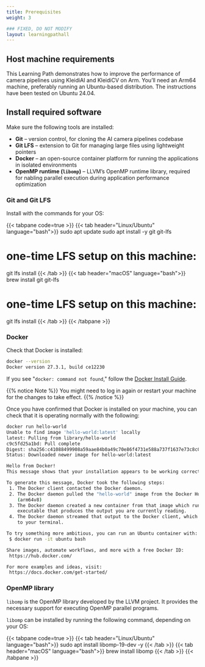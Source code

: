 ```yaml
---
title: Prerequisites
weight: 3

### FIXED, DO NOT MODIFY
layout: learningpathall
---
```


## Host machine requirements

This Learning Path demonstrates how to improve the performance of camera pipelines using KleidiAI and KleidiCV on Arm. You’ll need an Arm64 machine, preferably running an Ubuntu-based distribution. The instructions have been tested on Ubuntu 24.04.

## Install required software

Make sure the following tools are installed:
- **Git** – version control, for cloning the AI camera pipelines codebase
- **Git LFS** – extension to Git for managing large files using lightweight pointers
- **Docker** – an open-source container platform for running the applications in isolated environments
- **OpenMP runtime (`libomp`)** – LLVM’s OpenMP runtime library, required for nabling parallel execution during application performance optimization

### Git and Git LFS

Install with the commands for your OS:

{{< tabpane code=true >}}
  {{< tab header="Linux/Ubuntu" language="bash">}}
sudo apt update
sudo apt install -y git git-lfs
# one-time LFS setup on this machine:
git lfs install
  {{< /tab >}}
  {{< tab header="macOS" language="bash">}}
brew install git git-lfs
# one-time LFS setup on this machine:
git lfs install
  {{< /tab >}}
{{< /tabpane >}}

### Docker

Check that Docker is installed:

```bash { output_lines="2" }
docker --version
Docker version 27.3.1, build ce12230
```

If you see "`docker: command not found`," follow the [Docker Install Guide](https://learn.arm.com/install-guides/docker/).

{{% notice Note %}}
You might need to log in again or restart your machine for the changes to take effect.
{{% /notice %}}

Once you have confirmed that Docker is installed on your machine, you can check that it is operating normally with the following:

```bash { output_lines="2-27" }
docker run hello-world
Unable to find image 'hello-world:latest' locally
latest: Pulling from library/hello-world
c9c5fd25a1bd: Pull complete
Digest: sha256:c41088499908a59aae84b0a49c70e86f4731e588a737f1637e73c8c09d995654
Status: Downloaded newer image for hello-world:latest

Hello from Docker!
This message shows that your installation appears to be working correctly.

To generate this message, Docker took the following steps:
 1. The Docker client contacted the Docker daemon.
 2. The Docker daemon pulled the "hello-world" image from the Docker Hub.
    (arm64v8)
 3. The Docker daemon created a new container from that image which runs the
    executable that produces the output you are currently reading.
 4. The Docker daemon streamed that output to the Docker client, which sent it
    to your terminal.

To try something more ambitious, you can run an Ubuntu container with:
 $ docker run -it ubuntu bash

Share images, automate workflows, and more with a free Docker ID:
 https://hub.docker.com/

For more examples and ideas, visit:
 https://docs.docker.com/get-started/
```

### OpenMP library

`libomp` is the OpenMP library developed by the LLVM project. It provides the necessary support for executing OpenMP parallel programs.

`libomp` can be installed by running the following command, depending on your OS:

{{< tabpane code=true >}}
  {{< tab header="Linux/Ubuntu" language="bash">}}
sudo apt install libomp-19-dev -y
  {{< /tab >}}
  {{< tab header="macOS" language="bash">}}
brew install libomp
  {{< /tab >}}
{{< /tabpane >}}